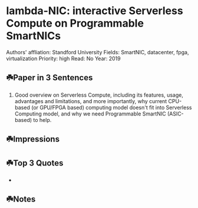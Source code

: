 # lambda-NIC: interactive Serverless Compute on Programmable SmartNICs

Authors' affliation: Standford University
Fields: SmartNIC, datacenter, fpga, virtualization
Priority: high
Read: No
Year: 2019

## ☘️Paper in 3 Sentences

1. Good overview on Serverless Compute, including its features, usage, advantages and limitations, and more importantly, why current CPU-based (or GPU/FPGA based) computing model doesn't fit into Serverless Computing model, and why we need Programmable SmartNIC (ASIC-based) to help.

## ☘️Impressions

## ☘️Top 3 Quotes

- 

## ☘️Notes
